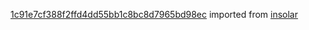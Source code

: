 [1c91e7cf388f2ffd4dd55bb1c8bc8d7965bd98ec](https://github.com/insolar/insolar/commit/1c91e7cf388f2ffd4dd55bb1c8bc8d7965bd98ec) imported from [insolar](https://github.com/insolar/insolar)
